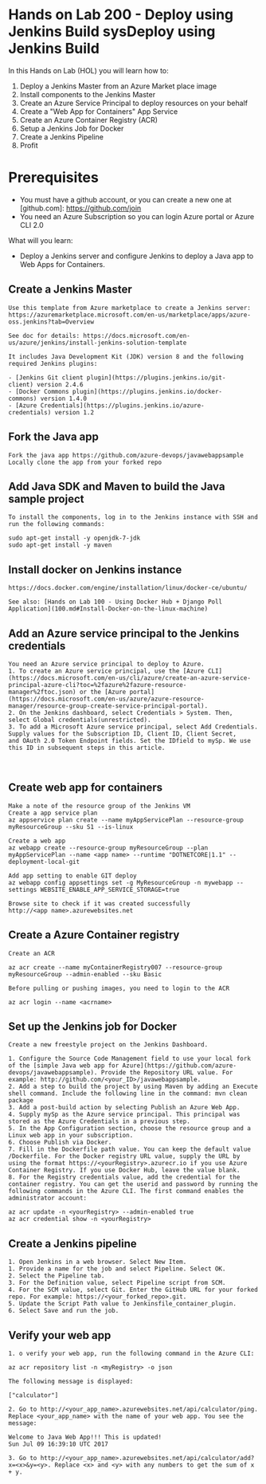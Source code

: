 # Hands on Lab 200 - Deploy using Jenkins Build sysDeploy using Jenkins Build 

In this Hands on Lab (HOL) you will learn how to:
1. Deploy a Jenkins Master from an Azure Market place image
2. Install components to the Jenkins Master
3. Create an Azure Service Principal to deploy resources on your behalf
4. Create a "Web App for Containers" App Service
5. Create an Azure Container Registry (ACR)
6. Setup a Jenkins Job for Docker
7. Create a Jenkins Pipeline
8. Profit

# Prerequisites  
- You must have a github account, or you can create a new one at [github.com]: https://github.com/join
- You need an Azure Subscription so you can login Azure portal or Azure CLI 2.0

What will you learn:
- Deploy a Jenkins server and configure Jenkins to deploy a Java app to Web Apps for Containers.

## Create a Jenkins Master

    Use this template from Azure marketplace to create a Jenkins server: https://azuremarketplace.microsoft.com/en-us/marketplace/apps/azure-oss.jenkins?tab=Overview
     
    See doc for details: https://docs.microsoft.com/en-us/azure/jenkins/install-jenkins-solution-template 
     
    It includes Java Development Kit (JDK) version 8 and the following required Jenkins plugins:

    - [Jenkins Git client plugin](https://plugins.jenkins.io/git-client) version 2.4.6
    - [Docker Commons plugin](https://plugins.jenkins.io/docker-commons) version 1.4.0
    - [Azure Credentials](https://plugins.jenkins.io/azure-credentials) version 1.2

## Fork the Java app

    Fork the java app https://github.com/azure-devops/javawebappsample 
    Locally clone the app from your forked repo 

## Add Java SDK and Maven to build the Java sample project 

    To install the components, log in to the Jenkins instance with SSH and run the following commands:
     
    sudo apt-get install -y openjdk-7-jdk
    sudo apt-get install -y maven

## Install docker on Jenkins instance

    https://docs.docker.com/engine/installation/linux/docker-ce/ubuntu/

    See also: [Hands on Lab 100 - Using Docker Hub + Django Poll Application](100.md#Install-Docker-on-the-linux-machine)

## Add an Azure service principal to the Jenkins credentials

    You need an Azure service principal to deploy to Azure.
    1. To create an Azure service principal, use the [Azure CLI](https://docs.microsoft.com/en-us/cli/azure/create-an-azure-service-principal-azure-cli?toc=%2fazure%2fazure-resource-manager%2ftoc.json) or the [Azure portal](https://docs.microsoft.com/en-us/azure/azure-resource-manager/resource-group-create-service-principal-portal).
    2. On the Jenkins dashboard, select Credentials > System. Then, select Global credentials(unrestricted).
    3. To add a Microsoft Azure service principal, select Add Credentials. Supply values for the Subscription ID, Client ID, Client Secret, and OAuth 2.0 Token Endpoint fields. Set the IDfield to mySp. We use this ID in subsequent steps in this article.
 
## Create web app for containers

    Make a note of the resource group of the Jenkins VM
    Create a app service plan 
    az appservice plan create --name myAppServicePlan --resource-group myResourceGroup --sku S1 --is-linux
     
    Create a web app 
    az webapp create --resource-group myResourceGroup --plan myAppServicePlan --name <app name> --runtime "DOTNETCORE|1.1" --deployment-local-git
     
    Add app setting to enable GIT deploy 
    az webapp config appsettings set -g MyResourceGroup -n mywebapp --settings WEBSITE_ENABLE_APP_SERVICE_STORAGE=true
     
    Browse site to check if it was created successfully 
    http://<app name>.azurewebsites.net

## Create a Azure Container registry

    Create an ACR 

    az acr create --name myContainerRegistry007 --resource-group myResourceGroup --admin-enabled --sku Basic
     
    Before pulling or pushing images, you need to login to the ACR 
     
    az acr login --name <acrname>

## Set up the Jenkins job for Docker

    Create a new freestyle project on the Jenkins Dashboard.
    
    1. Configure the Source Code Management field to use your local fork of the [simple Java web app for Azure](https://github.com/azure-devops/javawebappsample). Provide the Repository URL value. For example: http://github.com/<your_ID>/javawebappsample.
    2. Add a step to build the project by using Maven by adding an Execute shell command. Include the following line in the command: mvn clean package
    3. Add a post-build action by selecting Publish an Azure Web App.
    4. Supply mySp as the Azure service principal. This principal was stored as the Azure Credentials in a previous step.
    5. In the App Configuration section, choose the resource group and a Linux web app in your subscription.
    6. Choose Publish via Docker.
    7. Fill in the Dockerfile path value. You can keep the default value /Dockerfile. For the Docker registry URL value, supply the URL by using the format https://<yourRegistry>.azurecr.io if you use Azure Container Registry. If you use Docker Hub, leave the value blank.
    8. For the Registry credentials value, add the credential for the container registry. You can get the userid and password by running the following commands in the Azure CLI. The first command enables the administrator account:
    
    az acr update -n <yourRegistry> --admin-enabled true
    az acr credential show -n <yourRegistry>

## Create a Jenkins pipeline

    1. Open Jenkins in a web browser. Select New Item.
    1. Provide a name for the job and select Pipeline. Select OK.
    2. Select the Pipeline tab.
    3. For the Definition value, select Pipeline script from SCM.
    4. For the SCM value, select Git. Enter the GitHub URL for your forked repo. For example: https://<your_forked_repo>.git.
    5. Update the Script Path value to Jenkinsfile_container_plugin.
    6. Select Save and run the job.

## Verify your web app 

    1. o verify your web app, run the following command in the Azure CLI:
    
    az acr repository list -n <myRegistry> -o json
    
    The following message is displayed:
    
    ["calculator"]

    2. Go to http://<your_app_name>.azurewebsites.net/api/calculator/ping. Replace <your_app_name> with the name of your web app. You see the message:
    
    Welcome to Java Web App!!! This is updated!
    Sun Jul 09 16:39:10 UTC 2017

    3. Go to http://<your_app_name>.azurewebsites.net/api/calculator/add?x=<x>&y=<y>. Replace <x> and <y> with any numbers to get the sum of x + y.
